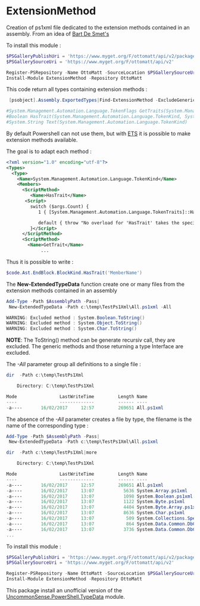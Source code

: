 ﻿# ExtensionMethod
Creation of ps1xml file dedicated to the extension methods contained in an assembly.
From an idea of [Bart De Smet's](http://bartdesmet.net/blogs/bart/archive/2007/09/06/extension-methods-in-windows-powershell.aspx)

To install this module :
```Powershell
$PSGalleryPublishUri = 'https://www.myget.org/F/ottomatt/api/v2/package'
$PSGallerySourceUri = 'https://www.myget.org/F/ottomatt/api/v2'

Register-PSRepository -Name OttoMatt -SourceLocation $PSGallerySourceUri -PublishLocation $PSGalleryPublishUri #-InstallationPolicy Trusted
Install-Module ExtensionMethod -Repository OttoMatt
```

This code return all types containing extension methods :
```Powershell
 [psobject].Assembly.ExportedTypes|Find-ExtensionMethod -ExcludeGeneric|%  {$_.ToString()}

#System.Management.Automation.Language.TokenFlags GetTraits(System.Management.Automation.Language.TokenKind)
#Boolean HasTrait(System.Management.Automation.Language.TokenKind, System.Management.Automation.Language.TokenFlags)
#System.String Text(System.Management.Automation.Language.TokenKind)
```
By default Powershell can not use them, but with [ETS](https://msdn.microsoft.com/en-us/library/dd878306(v=vs.85).aspx) it is possible to make extension methods available.

The goal is to adapt each method  :
```xml
<?xml version="1.0" encoding="utf-8"?>
<Types>
  <Type>
    <Name>System.Management.Automation.Language.TokenKind</Name>
    <Members>
      <ScriptMethod>
         <Name>HasTrait</Name>
       <Script>
         switch ($args.Count) {
            1 { [System.Management.Automation.Language.TokenTraits]::HasTrait($this,$args[0])}

            default { throw "No overload for 'HasTrait' takes the specified number of parameters ($($args.Count))." }
         }</Script>
      </ScriptMethod>
      <ScriptMethod>
        <Name>GetTrait</Name>
             ...
```
Thus it is possible to write :
```Powershell
$code.Ast.EndBlock.BlockKind.HasTrait('MemberName')
```
The **New-ExtendedTypeData** function create one or many files from the extension methods contained in an assembly
```Powershell
Add-Type -Path $AssemblyPath -Pass|
 New-ExtendedTypeData -Path c:\temp\TestPs1Xml\All.ps1xml -All

WARNING: Excluded method : System.Boolean.ToString()
WARNING: Excluded method : System.Object.ToString()
WARNING: Excluded method : System.Char.ToString()
```
**NOTE**:
The ToString() method can be generate recursiv call, they are excluded.
The generic methods and those returning a type Interface are excluded.

The _-All_ parameter group all definitions to a single file :
```Powershell
dir  -Path c:\temp\TestPs1Xml

    Directory: C:\temp\TestPs1Xml

Mode                LastWriteTime         Length Name
----                -------------         ------ ----
-a----       16/02/2017     12:57         269651 All.ps1xml
```
The absence of the _-All_ parameter creates a file by type, the filename is the name of the corresponding type :
```Powershell
Add-Type -Path $AssemblyPath -Pass|
 New-ExtendedTypeData -Path c:\temp\TestPs1Xml\All.ps1xml

dir  -Path c:\temp\TestPs1Xml|more

    Directory: C:\temp\TestPs1Xml

Mode                LastWriteTime         Length Name
----                -------------         ------ ----
-a----       16/02/2017     12:57         269651 All.ps1xml
-a----       16/02/2017     13:07           5636 System.Array.ps1xml
-a----       16/02/2017     13:07           1098 System.Boolean.ps1xml
-a----       16/02/2017     13:07           1122 System.Byte.ps1xml
-a----       16/02/2017     13:07           4404 System.Byte.Array.ps1xml
-a----       16/02/2017     13:07           8636 System.Char.ps1xml
-a----       16/02/2017     13:07            509 System.Collections.Specialized.NameValueCollection.ps1xml
-a----       16/02/2017     13:07            864 System.Data.Common.DbCommand.ps1xml
-a----       16/02/2017     13:07           3736 System.Data.Common.DbConnection.ps1xml
...
```

To install this module :
```Powershell
$PSGalleryPublishUri = 'https://www.myget.org/F/ottomatt/api/v2/package'
$PSGallerySourceUri = 'https://www.myget.org/F/ottomatt/api/v2'

Register-PSRepository -Name OttoMatt -SourceLocation $PSGallerySourceUri -PublishLocation $PSGalleryPublishUri #-InstallationPolicy Trusted
Install-Module ExtensionMethod -Repository OttoMatt
```
This package install an unofficial version of the [UncommonSense.PowerShell.TypeData](https://github.com/jhoek/UncommonSense.PowerShell.TypeData) module.